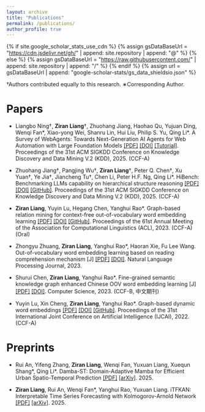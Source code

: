 ```yaml
---
layout: archive
title: "Publications"
permalink: /publications/
author_profile: true
---
```


{% if site.google_scholar_stats_use_cdn %}
{% assign gsDataBaseUrl = "https://cdn.jsdelivr.net/gh/" | append: site.repository | append: "@" %}
{% else %}
{% assign gsDataBaseUrl = "https://raw.githubusercontent.com/" | append: site.repository | append: "/" %}
{% endif %}
{% assign url = gsDataBaseUrl | append: "google-scholar-stats/gs_data_shieldsio.json" %}

<!-- Please also find my publications on [Google Scholar](https://scholar.google.com/citations?user=yXOpclkAAAAJ) ( <a href='https://scholar.google.com/citations?user=yXOpclkAAAAJ'><img src="https://img.shields.io/endpoint?url={{ url | url_encode }}&logo=Google%20Scholar&labelColor=f6f6f6&color=9cf&style=flat&label=citations"></a> ). -->
†Authors contributed equally to this research.
∗Corresponding Author.

# Papers

- Liangbo Ning†, **Ziran Liang**†, Zhuohang Jiang, Haohao Qu, Yujuan Ding, Wenqi Fan\*, Xiao-yong Wei, Shanru Lin, Hui Liu, Philip S. Yu, Qing Li\*. A Survey of WebAgents: Towards Next-Generation AI Agents for Web Automation with Large Foundation Models [[PDF]](https://liangzrtvjivo.github.io/files/2025.kdd.webagentsurvey.pdf) [[DOI]](https://dl.acm.org/doi/10.1145/3711896.3736555) [[Tutorial]](https://biglemon-ning.github.io/WebAgents/). Proceedings of the 31st ACM SIGKDD Conference on Knowledge Discovery and Data Mining V.2 (KDD), 2025. (CCF-A) 

- Zhuohang Jiang†, Pangjing Wu†, **Ziran Liang**†, Peter Q. Chen†, Xu Yuan†, Ye Jia†, Jiancheng Tu†, Chen Li, Peter H.F. Ng, Qing Li*. HiBench: Benchmarking LLMs capability on hierarchical structure reasoning [[PDF]](https://liangzrtvjivo.github.io/files/2025.kdd.hibench.pdf) [[DOI]](https://dl.acm.org/doi/10.1145/3711896.3737378) [[GitHub]](https://github.com/jzzzzh/HiBench). Proceedings of the 31st ACM SIGKDD Conference on Knowledge Discovery and Data Mining V.2 (KDD), 2025. (CCF-A)  

- **Ziran Liang**, Yuyin Lu, Hegang Chen, Yanghui Rao*. Graph-based relation mining for context-free out-of-vocabulary
word embedding learning [[PDF]](https://liangzrtvjivo.github.io/files/2023.acl-long.grm.pdf) [[DOI]](https://aclanthology.org/2023.acl-long.790/) [[GitHub]](https://github.com/liangzrtvjivo/GRM). Proceedings of the 61st Annual Meeting of the Association for Computational Linguistics (ACL), 2023. (CCF-A) (Oral)

- Zhongyu Zhuang, **Ziran Liang**, Yanghui Rao*, Haoran Xie, Fu Lee Wang. Out-of-vocabulary word embedding learning based on reading comprehension mechanism [J] [[PDF]](https://liangzrtvjivo.github.io/files/2023.nlpj.rcm.pdf) [[DOI]](https://www.sciencedirect.com/science/article/pii/S2949719123000353). Natural Language Processing Journal, 2023.

- Shurui Chen, **Ziran Liang**, Yanghui Rao*. Fine-grained semantic knowledge graph enhanced Chinese OOV word
embedding learning [J] [[PDF]](https://liangzrtvjivo.github.io/files/2023.jsjkx.graph.pdf) [[DOI]](https://www.jsjkx.com/EN/abstract/abstract21404.shtml). Computer Science, 2023. (CCF-B, 中文期刊)

- Yuyin Lu, Xin Cheng, **Ziran Liang**, Yanghui Rao*. Graph-based dynamic word embeddings [[PDF]](https://liangzrtvjivo.github.io/files/2022.ijcai.gdwe.pdf) [[DOI]](https://www.ijcai.org/proceedings/2022/594) [[GitHub]](https://github.com/luyy9apples/GDWE). Proceedings of the 31st International Joint Conference on Artificial Intelligence (IJCAI), 2022. (CCF-A)


# Preprints

- Rui An, Yifeng Zhang, **Ziran Liang**, Wenqi Fan, Yuxuan Liang, Xuequn Shang\*, Qing Li\*. Damba-ST: Domain-Adaptive Mamba for Efficient Urban Spatio-Temporal Prediction [[PDF]](https://liangzrtvjivo.github.io/files/2025.arxiv.damba.pdf) [[arXiv]](https://arxiv.org/abs/2506.18939). 2025. 

- **Ziran Liang**, Rui An, Wenqi Fan*, Yanghui Rao, Yuxuan Liang. iTFKAN: Interpretable Time Series Forecasting with Kolmogorov-Arnold Network [[PDF]](https://liangzrtvjivo.github.io/files/2025.arxiv.itfkan.pdf) [[arXiv]](https://arxiv.org/abs/2504.16432). 2025. 


<!-- # Other Available Works

- Sichuan University - Huawei MindSpore Application Case Implementation Project: Swin Transformer [[GitHub]](https://github.com/EchoChou990919/mindspore_swin_transformer)  
**Yi Zhou**, Xiyao Li, Wanjing Zhang  

- DLMV: A Visual Analytic System for LncRNA-Disease Association Prediction [[Poster]](https://echochou990919.github.io/files/DLMV_Poster.pdf) [[Online Demo]](https://rna-disease.pages.dev/)  
**Yi Zhou**, Jiamin Zhu, Meixuan Wu   -->


<!-- {% if author.googlescholar %}
  You can also find my articles on <u><a href="{{author.googlescholar}}">my Google Scholar profile</a>.</u>
{% endif %}

{% include base_path %}

{% for post in site.publications reversed %}
  {% include archive-single.html %}
{% endfor %} -->
